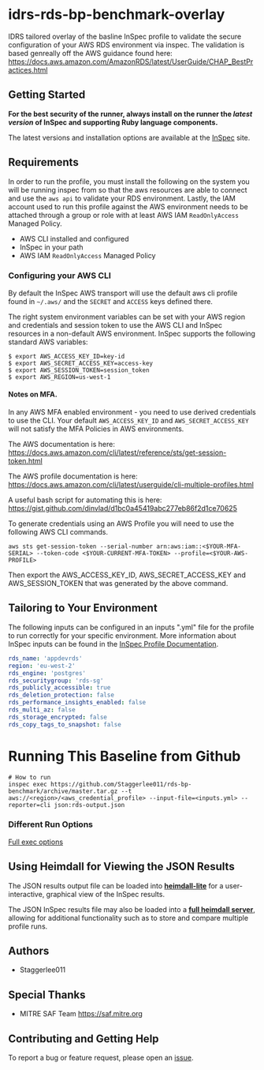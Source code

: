 # idrs-rds-bp-benchmark-overlay  

IDRS tailored overlay of the basline InSpec profile to validate the secure configuration of your AWS RDS environment via inspec. The validation is based genreally off the AWS guidance found here: <https://docs.aws.amazon.com/AmazonRDS/latest/UserGuide/CHAP_BestPractices.html>

## Getting Started  

__For the best security of the runner, always install on the runner the _latest version_ of InSpec and supporting Ruby language components.__ 

The latest versions and installation options are available at the [InSpec](http://inspec.io/) site.  

## Requirements

In order to run the profile, you must install the following on the system you will be running inspec from so that the aws resources are able to connect and use the `aws api` to validate your RDS environment. Lastly, the IAM account used to run this profile against the AWS environment needs to be attached through a group or role with at least AWS IAM `ReadOnlyAccess` Managed Policy.

- AWS CLI installed and configured
- InSpec in your path
- AWS IAM `ReadOnlyAccess` Managed Policy  

### Configuring your AWS CLI

By default the InSpec AWS transport will use the default aws cli profile found in `~/.aws/` and the `SECRET` and `ACCESS` keys defined there.

The right system environment variables can be set with your AWS region and credentials and session token to use the AWS CLI and InSpec resources in a non-default AWS environment. InSpec supports the following standard AWS variables:

```shell
$ export AWS_ACCESS_KEY_ID=key-id
$ export AWS_SECRET_ACCESS_KEY=access-key
$ export AWS_SESSION_TOKEN=session_token
$ export AWS_REGION=us-west-1
```

#### Notes on MFA. 

In any AWS MFA enabled environment - you need to use derived credentials to use the CLI. Your default `AWS_ACCESS_KEY_ID` and `AWS_SECRET_ACCESS_KEY` will not satisfy the MFA Policies in AWS environments.

The AWS documentation is here: <https://docs.aws.amazon.com/cli/latest/reference/sts/get-session-token.html>  

The AWS profile documentation is here: <https://docs.aws.amazon.com/cli/latest/userguide/cli-multiple-profiles.html>  

A useful bash script for automating this is here: <https://gist.github.com/dinvlad/d1bc0a45419abc277eb86f2d1ce70625>  

To generate credentials using an AWS Profile you will need to use the following AWS CLI commands.  

```shell
aws sts get-session-token --serial-number arn:aws:iam::<$YOUR-MFA-SERIAL> --token-code <$YOUR-CURRENT-MFA-TOKEN> --profile=<$YOUR-AWS-PROFILE>
```

Then export the AWS_ACCESS_KEY_ID, AWS_SECRET_ACCESS_KEY and AWS_SESSION_TOKEN that was generated by the above command.  

## Tailoring to Your Environment  

The following inputs can be configured in an inputs ".yml" file for the profile to run correctly for your specific environment. More information about InSpec inputs can be found in the [InSpec Profile Documentation](https://www.inspec.io/docs/reference/profiles/).

```yaml
rds_name: 'appdevrds'
region: 'eu-west-2'
rds_engine: 'postgres'
rds_securitygroup: 'rds-sg'
rds_publicly_accessible: true
rds_deletion_protection: false
rds_performance_insights_enabled: false
rds_multi_az: false
rds_storage_encrypted: false
rds_copy_tags_to_snapshot: false
```
# Running This Baseline from Github  


```
# How to run
inspec exec https://github.com/Staggerlee011/rds-bp-benchmark/archive/master.tar.gz --t aws://<region>/<aws_credential_profile> --input-file=<inputs.yml> --reporter=cli json:rds-output.json
```  

### Different Run Options  

  [Full exec options](https://docs.chef.io/inspec/cli/#options-3)  
  
## Using Heimdall for Viewing the JSON Results  

The JSON results output file can be loaded into __[heimdall-lite](https://heimdall-lite.mitre.org/)__ for a user-interactive, graphical view of the InSpec results. 

The JSON InSpec results file may also be loaded into a __[full heimdall server](https://github.com/mitre/heimdall)__, allowing for additional functionality such as to store and compare multiple profile runs.

## Authors  

* Staggerlee011


## Special Thanks  

* MITRE SAF Team <https://saf.mitre.org>

## Contributing and Getting Help  

To report a bug or feature request, please open an [issue](https://github.com/Staggerlee011/rds-bp-benchmark/issues/new).
